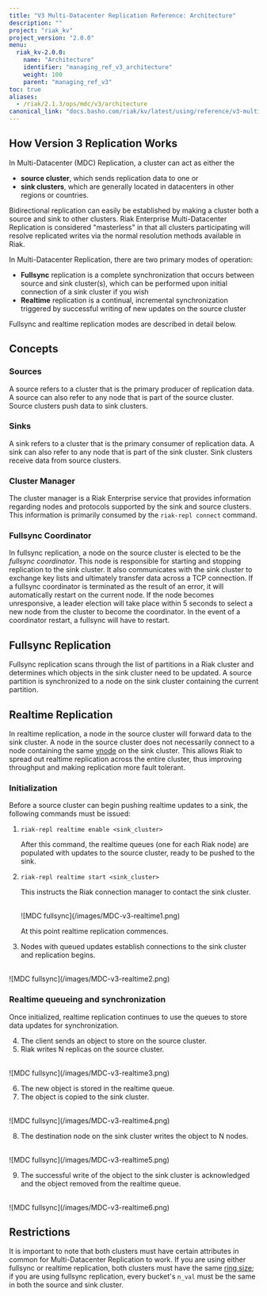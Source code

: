 ```yaml
---
title: "V3 Multi-Datacenter Replication Reference: Architecture"
description: ""
project: "riak_kv"
project_version: "2.0.0"
menu:
  riak_kv-2.0.0:
    name: "Architecture"
    identifier: "managing_ref_v3_architecture"
    weight: 100
    parent: "managing_ref_v3"
toc: true
aliases:
  - /riak/2.1.3/ops/mdc/v3/architecture
canonical_link: "docs.basho.com/riak/kv/latest/using/reference/v3-multi-datacenter/architecture"
---
```


[glossary vnode]: /riak/kv/2.0.0/learn/glossary/#vnode
[concept clusters]: /riak/kv/2.0.0/learn/concepts/clusters

## How Version 3 Replication Works

In Multi-Datacenter (MDC) Replication, a cluster can act as either the

* **source cluster**, which sends replication data to one or
* **sink clusters**, which are generally located in datacenters in other
  regions or countries.

Bidirectional replication can easily be established by making a cluster
both a source and sink to other clusters. Riak Enterprise
Multi-Datacenter Replication is considered "masterless" in that all
clusters participating will resolve replicated writes via the normal
resolution methods available in Riak.

In Multi-Datacenter Replication, there are two primary modes of
operation:

* **Fullsync** replication is a complete synchronization that occurs
  between source and sink cluster(s), which can be performed upon
  initial connection of a sink cluster if you wish
* **Realtime** replication is a continual, incremental synchronization
  triggered by successful writing of new updates on the source cluster

Fullsync and realtime replication modes are described in detail below.

## Concepts

### Sources

A source refers to a cluster that is the primary producer of replication
data. A source can also refer to any node that is part of the source
cluster. Source clusters push data to sink clusters.

### Sinks

A sink refers to a cluster that is the primary consumer of replication
data. A sink can also refer to any node that is part of the sink
cluster. Sink clusters receive data from source clusters.

### Cluster Manager

The cluster manager is a Riak Enterprise service that provides
information regarding nodes and protocols supported by the sink and
source clusters. This information is primarily consumed by the
`riak-repl connect` command.

### Fullsync Coordinator

In fullsync replication, a node on the source cluster is elected to be
the *fullsync coordinator*. This node is responsible for starting and
stopping replication to the sink cluster. It also communicates with the
sink cluster to exchange key lists and ultimately transfer data across a
TCP connection. If a fullsync coordinator is terminated as the result of
an error, it will automatically restart on the current node. If the node
becomes unresponsive, a leader election will take place within 5 seconds
to select a new node from the cluster to become the coordinator. In the
event of a coordinator restart, a fullsync will have to restart.

## Fullsync Replication

Fullsync replication scans through the list of partitions in a Riak
cluster and determines which objects in the sink cluster need to be
updated. A source partition is synchronized to a node on the sink
cluster containing the current partition.

## Realtime Replication

In realtime replication, a node in the source cluster will forward data
to the sink cluster. A node in the source cluster does not necessarily
connect to a node containing the same [vnode][glossary vnode] on
the sink cluster. This allows Riak to spread out realtime replication
across the entire cluster, thus improving throughput and making
replication more fault tolerant.

### Initialization

Before a source cluster can begin pushing realtime updates to a sink,
the following commands must be issued:

1. `riak-repl realtime enable <sink_cluster>`
    
    After this command, the realtime queues (one for each Riak node) are
    populated with updates to the source cluster, ready to be pushed to
    the sink.

2. `riak-repl realtime start <sink_cluster>`
    
    This instructs the Riak connection manager to contact the sink
    cluster.

    <br />
    ![MDC fullsync](/images/MDC-v3-realtime1.png)
    <br />

    At this point realtime replication commences.

<ol start="3">
<li>Nodes with queued updates establish connections to the sink cluster
and replication begins.</li>
</ol>

<br />
![MDC fullsync](/images/MDC-v3-realtime2.png)
<br />

### Realtime queueing and synchronization

Once initialized, realtime replication continues to use the queues to
store data updates for synchronization.

<ol start="4">
<li>The client sends an object to store on the source cluster.</li>
<li>Riak writes N replicas on the source cluster.</li>
</ol>

<br />
![MDC fullsync](/images/MDC-v3-realtime3.png)
<br />

<ol start="6">
<li>The new object is stored in the realtime queue.</li>
<li>The object is copied to the sink cluster.</li>
</ol>

<br />
![MDC fullsync](/images/MDC-v3-realtime4.png)
<br />

<ol start="8">
<li>The destination node on the sink cluster writes the object to N
nodes.</li>
</ol>

<br />
![MDC fullsync](/images/MDC-v3-realtime5.png)
<br />

<ol start="9">
<li>The successful write of the object to the sink cluster is
acknowledged and the object removed from the realtime queue.</li>
</ol>

<br />
![MDC fullsync](/images/MDC-v3-realtime6.png)
<br />

## Restrictions

It is important to note that both clusters must have certain attributes
in common for Multi-Datacenter Replication to work. If you are using
either fullsync or realtime replication, both clusters must have the
same [ring size][concept clusters]; if you are using fullsync
replication, every bucket's `n_val` must be the same in both the
source and sink cluster.


<script type="text/javascript">
document.write(unescape("%3Cscript src='//munchkin.marketo.net/munchkin.js' type='text/javascript'%3E%3C/script%3E"));
</script>
<script>Munchkin.init('721-DGT-611');</script>

